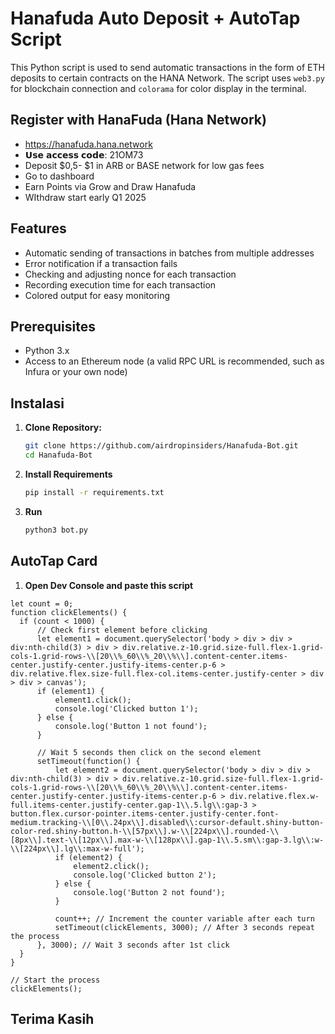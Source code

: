 # Hanafuda Auto Deposit + AutoTap Script

This Python script is used to send automatic transactions in the form of ETH deposits to certain contracts on the HANA Network. The script uses `web3.py` for blockchain connection and `colorama` for color display in the terminal.

## Register with HanaFuda (Hana Network)

- https://hanafuda.hana.network
- 𝗨𝘀𝗲 𝗮𝗰𝗰𝗲𝘀𝘀 𝗰𝗼𝗱𝗲: 21OM73
- Deposit $0,5- $1 in ARB or BASE network for low gas fees
- Go to dashboard
- Earn Points via Grow and Draw Hanafuda
- WIthdraw start early Q1 2025 

## Features

- Automatic sending of transactions in batches from multiple addresses
- Error notification if a transaction fails
- Checking and adjusting nonce for each transaction
- Recording execution time for each transaction
- Colored output for easy monitoring

## Prerequisites

- Python 3.x
- Access to an Ethereum node (a valid RPC URL is recommended, such as Infura or your own node)

## Instalasi

1. **Clone Repository:**
   ```bash
   git clone https://github.com/airdropinsiders/Hanafuda-Bot.git
   cd Hanafuda-Bot
   ```
2.  **Install Requirements**
    ```bash
    pip install -r requirements.txt
    ```
3.  **Run**
    ```bash
    python3 bot.py
    ```

## AutoTap Card

1. **Open Dev Console and paste this script**
  ```
  let count = 0;
function clickElements() {
    if (count < 1000) {
        // Check first element before clicking
        let element1 = document.querySelector('body > div > div > div:nth-child(3) > div > div.relative.z-10.grid.size-full.flex-1.grid-cols-1.grid-rows-\\[20\\%_60\\%_20\\%\\].content-center.items-center.justify-center.justify-items-center.p-6 > div.relative.flex.size-full.flex-col.items-center.justify-center > div > div > canvas');
        if (element1) {
            element1.click();
            console.log('Clicked button 1');
        } else {
            console.log('Button 1 not found');
        }

        // Wait 5 seconds then click on the second element
        setTimeout(function() {
            let element2 = document.querySelector('body > div > div > div:nth-child(3) > div > div.relative.z-10.grid.size-full.flex-1.grid-cols-1.grid-rows-\\[20\\%_60\\%_20\\%\\].content-center.items-center.justify-center.justify-items-center.p-6 > div.relative.flex.w-full.items-center.justify-center.gap-1\\.5.lg\\:gap-3 > button.flex.cursor-pointer.items-center.justify-center.font-medium.tracking-\\[0\\.24px\\].disabled\\:cursor-default.shiny-button-color-red.shiny-button.h-\\[57px\\].w-\\[224px\\].rounded-\\[8px\\].text-\\[12px\\].max-w-\\[128px\\].gap-1\\.5.sm\\:gap-3.lg\\:w-\\[224px\\].lg\\:max-w-full');
            if (element2) {
                element2.click();
                console.log('Clicked button 2');
            } else {
                console.log('Button 2 not found');
            }

            count++; // Increment the counter variable after each turn
            setTimeout(clickElements, 3000); // After 3 seconds repeat the process
        }, 3000); // Wait 3 seconds after 1st click
    }
}

// Start the process
clickElements();
```

## Terima Kasih
